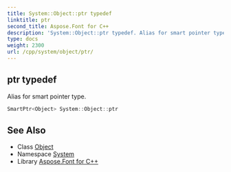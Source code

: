 ```yaml
---
title: System::Object::ptr typedef
linktitle: ptr
second_title: Aspose.Font for C++
description: 'System::Object::ptr typedef. Alias for smart pointer type in C++.'
type: docs
weight: 2300
url: /cpp/system/object/ptr/
---
```

## ptr typedef


Alias for smart pointer type.

```cpp
SmartPtr<Object> System::Object::ptr
```

## See Also

* Class [Object](../)
* Namespace [System](../../)
* Library [Aspose.Font for C++](../../../)
